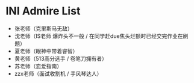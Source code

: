 # INI Admire List

- 张老师（克里斯马无敌）
- 沈老师（IS老师 爆炸头不一般 / 在同学赶due焦头烂额时已经交完作业在刷题）
- 夏老师（眼神中带着睿智）
- 黄老师（513高分选手 / 卷笔刀拥有者）
- 苏老师（恋爱指南）
- zzx老师（面试收割机 / 手风琴达人）
